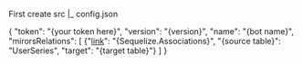 First create
src
 |_ config.json


{
	"token": "{your token here}",
	"version": "{version}",
	"name": "{bot name}",
	"mirorsRelations": [
		{"[link](https://sequelize.org/docs/v6/core-concepts/assocs/)": "{Sequelize.Associations}", "{source table}": "UserSeries", "target": "{target table}"}
	]
}